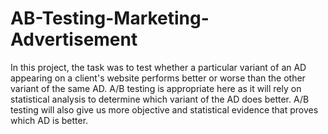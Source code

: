 # AB-Testing-Marketing-Advertisement
In this project, the task was to test whether a particular variant of an AD appearing on a client's website performs better or worse than the other variant of the same AD.   A/B testing is appropriate here as it will rely on statistical analysis to determine which variant of the AD does better. A/B testing will also give us more objective and statistical evidence that proves which AD is better.
